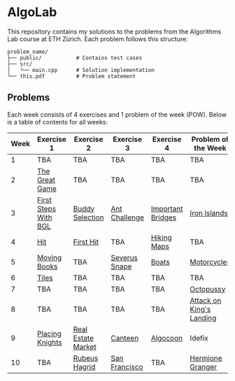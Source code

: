 # AlgoLab
This repository contains my solutions to the problems from the Algorithms Lab course at ETH Zürich. Each problem follows this structure:

```
problem_name/
├── public/           # Contains test cases
├── src/
│   └── main.cpp      # Solution implementation
└── this.pdf          # Problem statement
```

## Problems

Each week consists of 4 exercises and 1 problem of the week (POW). Below is a table of contents for all weeks:

| Week | Exercise 1 | Exercise 2 | Exercise 3 | Exercise 4 | Problem of the Week |
|------|------------|------------|------------|------------|---------------------|
| 1 | TBA | TBA | TBA | TBA | TBA |
| 2 | [The Great Game](week02/the_great_game) | TBA | TBA | TBA | TBA |
| 3 | [First Steps With BGL](week03/first_steps_with_bgl) | [Buddy Selection](week03/buddy_selection) | [Ant Challenge](week03/ant_challenge) | [Important Bridges](week03/important_bridges) | [Iron Islands](week03/iron_islands) |
| 4 | [Hit](week04/hit) | [First Hit](week04/first_hit) | TBA | [Hiking Maps](week04/hiking_maps) | TBA |
| 5 | [Moving Books](week05/moving_books) | TBA | [Severus Snape](week05/severus_snape) | [Boats](week05/boats) | [Motorcycles](week05/motorcycles) |
| 6 | [Tiles](week06/tiles/) | TBA | TBA | TBA | TBA |
| 7 | TBA | TBA | TBA | TBA | [Octopussy](week07/octopussy/) |
| 8 | TBA | TBA | TBA | TBA | [Attack on King's Landing](week08/attack_on_kings_landing) |
| 9| [Placing Knights](week09/placing_knights) | [Real Estate Market](week09/real_estate) | [Canteen](week09/canteen) | [Algocoon](week09/algocoon/) | Idefix |
| 10 | TBA | [Rubeus Hagrid](week10/rubeus_hagrid/) | [San Francisco](week10/san_francisco/) | TBA | [Hermione Granger](week10/hermione_granger)  |

